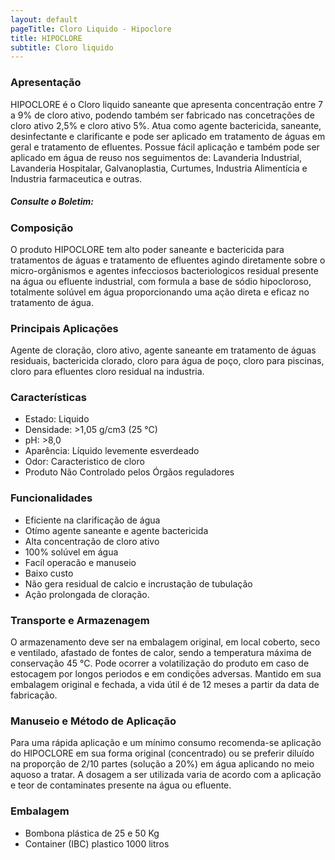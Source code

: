 ```yaml
---
layout: default
pageTitle: Cloro Liquido - Hipoclore
title: HIPOCLORE
subtitle: Cloro liquido
---
```


### Apresentação
HIPOCLORE é o Cloro liquido saneante que apresenta concentração entre 7 a 9% de cloro ativo, podendo também ser fabricado nas concetrações de cloro ativo 2,5% e cloro ativo 5%. Atua como agente bactericida, saneante, desinfectante e clarificante e pode ser aplicado em tratamento de águas em geral e tratamento de efluentes.
Possue fácil aplicação e também pode ser aplicado em água de reuso nos seguimentos de: Lavanderia Industrial, Lavanderia Hospitalar, Galvanoplastia, Curtumes, Industria Alimentícia e Industria farmaceutica e outras.

##### Consulte o Boletim:


### Composição
O produto HIPOCLORE tem alto poder saneante e bactericida para tratamentos de águas e tratamento de efluentes agindo diretamente sobre o micro-orgânismos e agentes infecciosos bacteriologicos residual presente na água ou efluente industrial, com formula a base de sódio hipocloroso, totalmente solúvel em água proporcionando uma ação direta e eficaz no tratamento de água.

### Principais Aplicações
Agente de cloração, cloro ativo, agente saneante em tratamento de águas residuais, bactericida clorado, cloro para água de poço, cloro para piscinas, cloro para efluentes cloro residual na industria.

### Características

- Estado: Liquido
- Densidade: >1,05 g/cm3 (25 °C)
- pH: >8,0
- Aparência: Líquido levemente esverdeado
- Odor: Caracteristico de cloro
- Produto Não Controlado pelos Órgãos reguladores


### Funcionalidades

- Eficiente na clarificação de água
- Otímo agente saneante e agente bactericida
- Alta concentração de cloro ativo
- 100% solúvel em água
- Facíl operacão e manuseio
- Baixo custo
- Não gera residual de calcio e incrustação de tubulação
- Ação prolongada de cloração.


### Transporte e Armazenagem
O armazenamento deve ser na embalagem original, em local coberto, seco e ventilado, afastado    de fontes de calor, sendo a temperatura máxima de conservação 45 °C. 
Pode ocorrer a volatilização do produto em caso de estocagem por longos periodos e em condições adversas.
Mantido em sua embalagem original e fechada, a vida útil é de 12 meses a partir da data de  fabricação.

### Manuseio e Método de Aplicação
Para uma rápida aplicação e um mínimo consumo recomenda-se aplicação do HIPOCLORE em sua forma original (concentrado) ou se preferir diluído na proporção de 2/10 partes (solução a 20%) em água aplicando no meio aquoso a tratar.
A dosagem a ser utilizada varia de acordo com a aplicação e teor de contaminates presente na água ou efluente.

### Embalagem

- Bombona plástica de 25 e 50 Kg
- Container (IBC) plastico 1000 litros 

